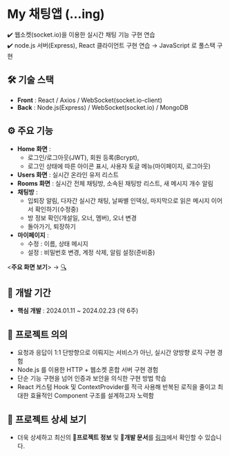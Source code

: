 # My 채팅앱 (...ing)

✔️ 웹소켓(socket.io)을 이용한 실시간 채팅 기능 구현 연습  
✔️ node.js 서버(Express), React 클라이언트 구현 연습 → JavaScript 로 풀스택 구현

## 🛠️ 기술 스택

- **Front** : React / Axios / WebSocket(socket.io-client)
- **Back** : Node.js(Express) / WebSocket(socket.io) / MongoDB

## ⚙️ 주요 기능

- **Home 화면** :
  - 로그인/로그아웃(JWT), 회원 등록(Bcrypt),
  - 로그인 상태에 따른 아이콘 표시, 사용자 토글 메뉴(마이페이지, 로그아웃)
- **Users 화면** : 실시간 온라인 유저 리스트
- **Rooms 화면** : 실시간 전체 채팅방, 소속된 채팅방 리스트, 새 메시지 개수 알림
- **채팅방** :
  - 입퇴장 알림, 다자간 실시간 채팅, 날짜별 인덱싱, 마지막으로 읽은 메시지 이어서 확인하기(수정중)
  - 방 정보 확인(개설일, 오너, 멤버), 오너 변경
  - 돌아가기, 퇴장하기
- **마이페이지** :
  - 수정 : 이름, 상태 메시지
  - 설정 : 비밀번호 변경, 계정 삭제, 알림 설정(준비중)

<**주요 화면 보기**> → [🔍](https://www.notion.so/demo-_-My-13dca6ba3946800a8340dd3e1791f5f1)

## 📅 개발 기간

- **핵심 개발** : 2024.01.11 ~ 2024.02.23 (약 6주)

## 💝 프로젝트 의의

- 요청과 응답이 1:1 단방향으로 이뤄지는 서비스가 아닌, 실시간 양방향 로직 구현 경험
- Node.js 를 이용한 HTTP + 웹소켓 혼합 서버 구현 경험
- 단순 기능 구현을 넘어 인증과 보안을 의식한 구현 방법 학습
- React 커스텀 Hook 및 ContextProvider를 적극 사용해 반복된 로직을 줄이고 최대한 효율적인 Component 구조를 설계하고자 노력함

## 📝 **프로젝트 상세 보기**

- 더욱 상세하고 최신의 📁**프로젝트 정보** 및 📌**개발 문서**를 [링크](https://www.notion.so/My-13dca6ba3946809faeb0cd40ee2982f4#13dca6ba3946808a9871c5e5feb47cf9)에서 확인할 수 있습니다.
